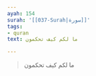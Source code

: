 ```yaml
---
ayah: 154
surah: '[[037-Surah|سورة]]'
tags:
- quran
text: ما لكم كيف تحكمون

---
```

> ما لكم كيف تحكمون
